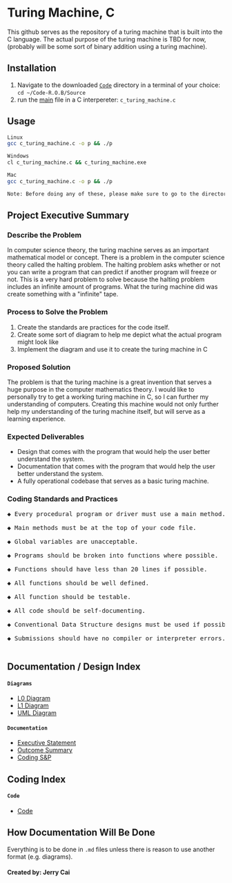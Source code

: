 # Turing Machine, C

This github serves as the repository of a turing machine that is built into the C language.
The actual purpose of the turing machine is TBD for now, (probably will be some sort of binary addition using a turing machine).

## Installation
1. Navigate to the downloaded [`Code`](Code) directory in a terminal of your choice: `cd ~/Code-R.O.B/Source`
2. run the [main](Code/c_turing_machine.c) file in a C interpereter: `c_turing_machine.c`


## Usage
```bash
Linux
gcc c_turing_machine.c -o p && ./p

Windows
cl c_turing_machine.c && c_turing_machine.exe

Mac
gcc c_turing_machine.c -o p && ./p

Note: Before doing any of these, please make sure to go to the directory that the file is in using cd.
```


## Project Executive Summary
### Describe the Problem
In computer science theory, the turing machine serves as an important mathematical model or concept. There is a problem in the computer science theory called the halting problem. The halting problem asks whether or not you can write a program that can predict if another program will freeze or not. This is a very hard problem to solve because the halting problem includes an infinite amount of programs. What the turing machine did was create something with a "infinite" tape.
 
 ### Process to Solve the Problem
 1. Create the standards are practices for the code itself.
 2. Create some sort of diagram to help me depict what the actual program might look like
 3. Implement the diagram and use it to create the turing machine in C
 
### Proposed Solution
The problem is that the turing machine is a great invention that serves a huge purpose in the computer mathematics theory. I would like to personally try to get a working turing machine in C, so I can further my understanding of computers. Creating this machine would not only further help my understanding of the turing machine itself, but will serve as a learning experience. 
 
### Expected Deliverables
 - Design that comes with the program that would help the user better understand the system.
 - Documentation that comes with the program that would help the user better understand the system.
 - A fully operational codebase that serves as a basic turing machine.

### Coding Standards and Practices
<pre>
◆ Every procedural program or driver must use a main method. <br />
◆ Main methods must be at the top of your code file. <br />
◆ Global variables are unacceptable. <br />
◆ Programs should be broken into functions where possible. <br />
◆ Functions should have less than 20 lines if possible. <br />
◆ All functions should be well defined. <br />
◆ All function should be testable. <br />
◆ All code should be self-documenting. <br />
◆ Conventional Data Structure designs must be used if possible. <br />
◆ Submissions should have no compiler or interpreter errors. <br />
</pre>


## Documentation / Design Index
#### `Diagrams`
- [L0 Diagram](https://github.com/Purolis/C-Turing-Machine/blob/main/Documentation%20%7C%7C%20Design/Diagrams/L0%20Dataflow%20Diagram.jpg)
- [L1 Diagram](https://github.com/Purolis/C-Turing-Machine/blob/main/Documentation%20%7C%7C%20Design/Diagrams/L1%20Dataflow%20Diagram.jpg)
- [UML Diagram](https://github.com/Purolis/C-Turing-Machine/blob/main/Documentation%20%7C%7C%20Design/Diagrams/UML_Turing_Machine.jpg)
#### `Documentation`
- [Executive Statement](https://github.com/Purolis/C-Turing-Machine/blob/main/Documentation%20%7C%7C%20Design/Problem_Executive_Summary.md)
- [Outcome Summary](https://github.com/Purolis/C-Turing-Machine/blob/main/Documentation%20%7C%7C%20Design/Outcome%20Summary.md)
- [Coding S&P](https://github.com/Purolis/C-Turing-Machine/blob/main/Documentation%20%7C%7C%20Design/Coding_S%26P.md)

## Coding Index
#### `Code`
- [Code](https://github.com/Purolis/C-Turing-Machine/blob/main/Code/c_turing_machine.c)




## How Documentation Will Be Done
Everything is to be done in `.md` files unless there is reason to use another format (e.g. diagrams).

#### Created by: Jerry Cai
